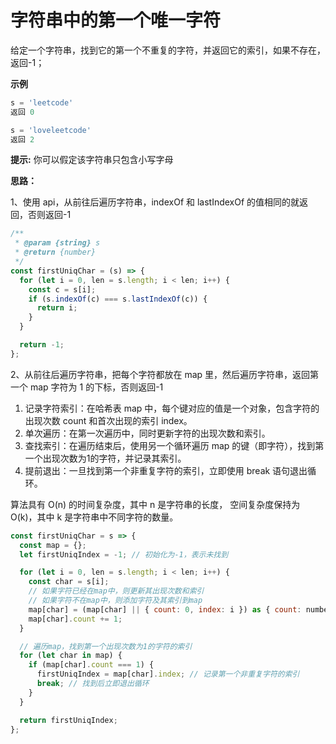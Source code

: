 # 字符串中的第一个唯一字符

给定一个字符串，找到它的第一个不重复的字符，并返回它的索引，如果不存在，返回-1；

**示例**

```js
s = 'leetcode'
返回 0

s = 'loveleetcode'
返回 2
```

**提示:**
你可以假定该字符串只包含小写字母

**思路：**

1、使用 api，从前往后遍历字符串，indexOf 和 lastIndexOf 的值相同的就返回，否则返回-1

```js
/**
 * @param {string} s
 * @return {number}
 */
const firstUniqChar = (s) => {
  for (let i = 0, len = s.length; i < len; i++) {
    const c = s[i];
    if (s.indexOf(c) === s.lastIndexOf(c)) {
      return i;
    }
  }

  return -1;
};
```

2、从前往后遍历字符串，把每个字符都放在 map 里，然后遍历字符串，返回第一个 map 字符为 1 的下标，否则返回-1

1. 记录字符索引：在哈希表 map 中，每个键对应的值是一个对象，包含字符的出现次数 count 和首次出现的索引 index。
2. 单次遍历：在第一次遍历中，同时更新字符的出现次数和索引。
3. 查找索引：在遍历结束后，使用另一个循环遍历 map 的键（即字符），找到第一个出现次数为1的字符，并记录其索引。
4. 提前退出：一旦找到第一个非重复字符的索引，立即使用 break 语句退出循环。

算法具有 O(n) 的时间复杂度，其中 n 是字符串的长度，
空间复杂度保持为 O(k)，其中 k 是字符串中不同字符的数量。

```js
const firstUniqChar = s => {
  const map = {};
  let firstUniqIndex = -1; // 初始化为-1，表示未找到

  for (let i = 0, len = s.length; i < len; i++) {
    const char = s[i];
    // 如果字符已经在map中，则更新其出现次数和索引
    // 如果字符不在map中，则添加字符及其索引到map
    map[char] = (map[char] || { count: 0, index: i }) as { count: number; index: number };
    map[char].count += 1;
  }

  // 遍历map，找到第一个出现次数为1的字符的索引
  for (let char in map) {
    if (map[char].count === 1) {
      firstUniqIndex = map[char].index; // 记录第一个非重复字符的索引
      break; // 找到后立即退出循环
    }
  }

  return firstUniqIndex;
};
```
